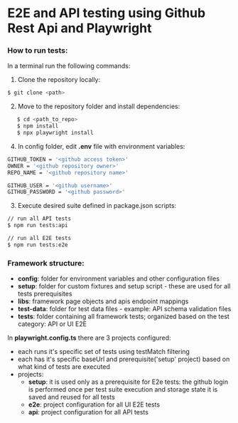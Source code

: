 # E2E and API testing using Github Rest Api and Playwright

### How to run tests:
In a terminal run the following commands:
1. Clone the repository locally: 
```bash 
$ git clone <path>
```
2. Move to the repository folder and install dependencies: 
```bash
   $ cd <path_to_repo>
   $ npm install
   $ npx playwright install
```
4. In config folder, edit **.env** file with environment variables:
```bash
GITHUB_TOKEN = '<github access token>'
OWNER = '<github repository owner>'
REPO_NAME = '<github repository name>'

GITHUB_USER = '<github username>'
GITHUB_PASSWORD = '<github password>'
```
3. Execute desired suite defined in package.json scripts:
```bash
// run all API tests
$ npm run tests:api 

// run all E2E tests
$ npm run tests:e2e 
```
### Framework structure:
- **config**: folder for environment variables and other configuration files
- **setup**: folder for custom fixtures and setup script - these are used for all tests prerequisites
- **libs**: framework page objects and apis endpoint mappings
- **test-data**: folder for test data files - example: API schema validation files
- **tests**: folder containing all framework tests; organized based on the test category: API or UI E2E

In **playwright.config.ts** there are 3 projects configured:
-  each runs it's specific set of tests using testMatch filtering
-  each has it's specific baseUrl and prerequisite('setup' project) based on what kind of tests are executed
- projects:     
    - **setup**: it is used only as a prerequisite for E2e tests: the github login is performed once per test suite execution and storage state it is saved and reused for all tests
    - **e2e**: project configuration for all UI E2E tests
    - **api**: project configuration for all API tests


